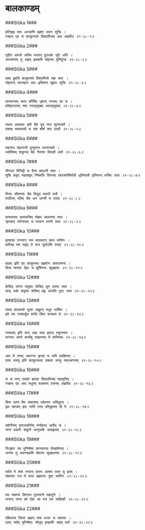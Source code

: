 बालकाण्डम्
===============================


###Slōka 1###


    प्रतिगृह्य ततः अस्त्राणि प्रहृष्ट वदनः शुचिः ।
    गच्छन् एव च काकुत्स्थो विश्वामित्रम् अथ अब्रवीत् ॥१-२८-१॥


###Slōka 2###


    गृहीत अस्त्रो अस्मि भगवन् दुराधर्षः सुरैः अपि ।
    अस्त्राणाम् तु अहम् इच्छामि संहारम् मुनिपुंगव ॥१-२८-२॥


###Slōka 3###


    एवम् ब्रुवति काकुत्स्थे विश्वामित्रो महा तपाः ।
    संहारान् व्याजहार अथ धृतिमान् सुव्रतः शुचिः ॥१-२८-३॥


###Slōka 4###


    सत्यवन्तम् सत्य कीर्तिम् धृष्टम् रभसम् एव च ।
    प्रतिहारतरम् नाम पराङ्मुखम् अवाङ्मुखम् ॥१-२८-४॥


###Slōka 5###


    लक्ष्या अलक्ष्याः इमौ चैव दृढ नाभ सुनाभकौ ।
    दशाक्ष शतवक्त्रौ च दश शीर्ष शत उदरौ ॥१-२८-५॥


###Slōka 6###


    पद्मनाभ महानाभौ दुन्दुनाभ स्वनाभकौ ।
    ज्योतिषम् शकुनम् चैव नैराश्य विमलौ उभौ ॥१-२८-६॥


###Slōka 7###


    यौगंधर विनिद्रौ च दैत्य प्रमधनौ तथा ।
    शुचि बाहुर् महाबाहुर् निष्कलि विरुचर् तथासार्चिर्माली धृतिमाली वृत्तिमान् रुचिरः तथा ॥१-२८-७॥


###Slōka 8###


    पित्र्यः सौमनसः चैव विधूत मकरौ उभौ ।
    परवीरम् रतिम् चैव धन धान्यौ च राघव ॥१-२८-८॥


###Slōka 9###


    कामरूपम् कामरुचिम् मोहम् आवरणम् तथा ।
    जृंभकम् सर्पनाथम् च पन्थान वरणौ तथा ॥१-२८-९॥


###Slōka 10###


    कृशाश्व तनयान् राम भास्वरान् काम रूपिणः ।
    प्रतीच्छ मम भद्रम् ते पात्र भूतोऽसि राघव ॥१-२८-१०॥


###Slōka 11###


    बाढम् इति एव काकुत्स्थ प्रहृष्टेन अंतरात्मना ।
    दिव्य भास्वर देहाः च मूर्तिमन्तः सुखप्रदाः ॥१-२८-११॥


###Slōka 12###


    केचिद् अंगार सदृशाः केचिद् धूम उपमाः तथा ।
    चन्द्र अर्क सदृशाः केचित् प्रह्व अंजलि पुटाः तथा ॥१-२८-१२॥


###Slōka 13###


    रामम् प्रांजलयो भूत्वा अब्रुवन् मधुर भाषिणः ।
    इमे स्म नरशार्दूल शाधि किम् करवाम ते ॥१-२८-१३॥


###Slōka 14###


    गम्यताम् इति तान् आह यथा इष्टम् रघुनन्दनः ।
    मानसाः कार्य कालेषु साहाय्यम् मे करिष्यथ ॥१-२८-१४॥


###Slōka 15###


    अथ ते रामम् आमन्त्र्य कृत्वा च अपि प्रदक्षिणम् ।
    एवम् अस्तु इति काकुत्स्थम् उक्त्वा जग्मुः यथाआगतम् ॥१-२८-१५॥


###Slōka 16###


    स च तान् राघवो ज्ञात्वा विश्वामित्रम् महामुनिम् ।
    गच्छन् एव अथ मधुरम् श्लक्ष्णम् वचनम् अब्रवीत् ॥१-२८-१६॥


###Slōka 17###


    किम् एतन् मेघ संकाशम् पर्वतस्य अविदूरतः ।
    वृक्ष खण्डम् इतः भाति परम् कौतूहलम् हि मे ॥१-२८-१७॥


###Slōka 18###


    दर्शनीयम् मृगाअकीर्णम् मनोहरम् अतीव च ।
    नाना प्रकारैः शकुनैः वल्गुभाषैः अलंकृतम् ॥१-२८-१८॥


###Slōka 19###


    निःसृताः स्म मुनिश्रेष्ठ कान्तारात् रोमहर्षणात् ।
    अनया तु अवगच्छामि देशस्य सुखवत्तया ॥१-२८-१९॥


###Slōka 20###


    सर्वम् मे शंस भगवन् कस्य आश्रम पदम् तु इदम् ।
    संप्राप्ताः यत्र ते पापाः ब्रह्मघ्नाः दुष्ट चारिणः ॥१-२८-२०॥


###Slōka 21###


    तव यज्ञस्य विघ्नाय दुरात्मनो महामुनेः ।
    भगवन् तस्य को देशः सा यत्र तव याज्ञिकी ॥१-२८-२१॥


###Slōka 22###


    रक्षितव्या क्रिया ब्रह्मन् मया वध्याः च राक्षसाः ।
    एतत् सर्वम् मुनिश्रेष्टः श्रोतुम् इच्छामि अहम् प्रभो ॥१-२८-२२॥


